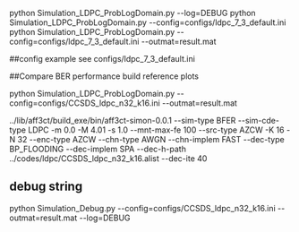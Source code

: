 python Simulation_LDPC_ProbLogDomain.py --log=DEBUG 
python Simulation_LDPC_ProbLogDomain.py --config=configs/ldpc_7_3_default.ini
python Simulation_LDPC_ProbLogDomain.py --config=configs/ldpc_7_3_default.ini --outmat=result.mat

##config example
see configs/ldpc_7_3_default.ini 

##Compare BER performance build reference plots

python Simulation_LDPC_ProbLogDomain.py --config=configs/CCSDS_ldpc_n32_k16.ini --outmat=result.mat

../lib/aff3ct/build_exe/bin/aff3ct-simon-0.0.1 --sim-type BFER --sim-cde-type LDPC -m 0.0 -M 4.01 -s 1.0 --mnt-max-fe 100 --src-type AZCW -K 16 -N 32 --enc-type AZCW --chn-type AWGN --chn-implem FAST --dec-type BP_FLOODING --dec-implem SPA --dec-h-path ../codes/ldpc/CCSDS_ldpc_n32_k16.alist --dec-ite 40


## debug string
python Simulation_Debug.py --config=configs/CCSDS_ldpc_n32_k16.ini --outmat=result.mat --log=DEBUG
